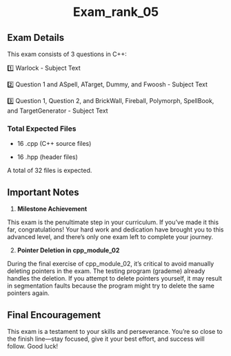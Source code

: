 # <div align="center">Exam_rank_05</div>

## Exam Details

This exam consists of 3 questions in C++:

1️⃣ Warlock - Subject Text

2️⃣ Question 1 and ASpell, ATarget, Dummy, and Fwoosh - Subject Text

3️⃣ Question 1, Question 2, and BrickWall, Fireball, Polymorph, SpellBook, and TargetGenerator - Subject Text

### Total Expected Files

- 16 .cpp (C++ source files)

- 16 .hpp (header files)

A total of 32 files is expected.

## Important Notes

1. **Milestone Achievement**

This exam is the penultimate step in your curriculum. If you’ve made it this far, congratulations! Your hard work and dedication have brought you to this advanced level, and there’s only one exam left to complete your journey.

2. **Pointer Deletion in cpp_module_02**

During the final exercise of cpp_module_02, it’s critical to avoid manually deleting pointers in the exam. The testing program (grademe) already handles the deletion. If you attempt to delete pointers yourself, it may result in segmentation faults because the program might try to delete the same pointers again.

## Final Encouragement

This exam is a testament to your skills and perseverance. You’re so close to the finish line—stay focused, give it your best effort, and success will follow. Good luck!
